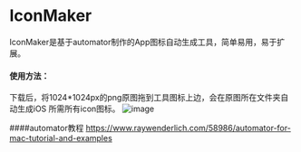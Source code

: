 # IconMaker

IconMaker是基于automator制作的App图标自动生成工具，简单易用，易于扩展。

#### 使用方法：
下载后，将1024*1024px的png原图拖到工具图标上边，会在原图所在文件夹自动生成iOS 所需所有icon图标。
![image](https://github.com/GesanTung/IconMaker/blob/master/gif5.gif)

####automator教程
https://www.raywenderlich.com/58986/automator-for-mac-tutorial-and-examples
